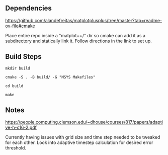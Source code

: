 ## Dependencies

https://github.com/alandefreitas/matplotplusplus/tree/master?tab=readme-ov-file#cmake

Place entire repo inside a "matplot++/" dir so cmake can add it as a subdirectory and statically link it. Follow directions in the link to set up.

## Build Steps
```
mkdir build
```

```
cmake -S . -B build/ -G "MSYS Makefiles"
```

```
cd build
```

```
make
```

## Notes

https://people.computing.clemson.edu/~dhouse/courses/817/papers/adaptive-h-c16-2.pdf

Currently having issues with grid size and time step needed to be tweaked for each other. Look into adaptive timestep calculation for desired error threshold.